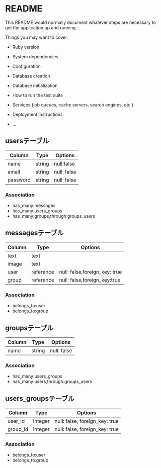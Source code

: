 # README

This README would normally document whatever steps are necessary to get the
application up and running.

Things you may want to cover:

* Ruby version

* System dependencies

* Configuration

* Database creation

* Database initialization

* How to run the test suite

* Services (job queues, cache servers, search engines, etc.)

* Deployment instructions

* ...
## usersテーブル

|Column|Type|Options|
|------|----|-------|
|name|string|null:false|
|email|string|null: false|
|password|string|null: false|

### Association
- has_many:messages
- has_many:users_groups
- has_many:groups,through:groups_users

## messagesテーブル

|Column|Type|Options|
|------|----|-------|
|text|text||
|image|text||
|user|reference|null: false,foreign_key: true|
|group|reference|null: false,foreign_key:true|

### Association
- belongs_to:user
- belongs_to:group

## groupsテーブル

|Column|Type|Options|
|------|----|-------|
|name|string|null: false|

### Association
- has_many:users_groups
- has_many:users,through:groups_users

## users_groupsテーブル

|Column|Type|Options|
|------|----|-------|
|user_id|integer|null: false, foreign_key: true|
|group_id|integer|null: false, foreign_key: true|

### Association
- belongs_to:user
- belongs_to:group